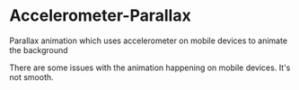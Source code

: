 # Accelerometer-Parallax
Parallax animation which uses accelerometer on mobile devices to animate the background

There are some issues with the animation happening on mobile devices. It's not smooth.
